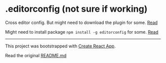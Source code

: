 # .editorconfig (not sure if working)

Cross editor config. But might need to download the plugin for some. [Read](http://editorconfig.org/#download)

Might need to install package `npm install -g editorconfig` for some. [Read](https://stackoverflow.com/a/48523398/4620773)

---

This project was bootstrapped with [Create React App](https://github.com/facebookincubator/create-react-app).

Read the original [README.md](/README-original.md)

